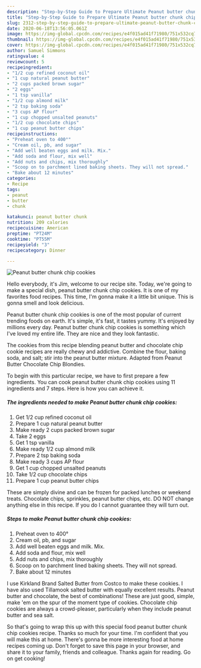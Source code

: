 ```yaml
---
description: "Step-by-Step Guide to Prepare Ultimate Peanut butter chunk chip cookies"
title: "Step-by-Step Guide to Prepare Ultimate Peanut butter chunk chip cookies"
slug: 2312-step-by-step-guide-to-prepare-ultimate-peanut-butter-chunk-chip-cookies
date: 2020-06-18T13:56:05.061Z
image: https://img-global.cpcdn.com/recipes/e4f015ad41f71980/751x532cq70/peanut-butter-chunk-chip-cookies-recipe-main-photo.jpg
thumbnail: https://img-global.cpcdn.com/recipes/e4f015ad41f71980/751x532cq70/peanut-butter-chunk-chip-cookies-recipe-main-photo.jpg
cover: https://img-global.cpcdn.com/recipes/e4f015ad41f71980/751x532cq70/peanut-butter-chunk-chip-cookies-recipe-main-photo.jpg
author: Samuel Simmons
ratingvalue: 4
reviewcount: 5
recipeingredient:
- "1/2 cup refined coconut oil"
- "1 cup natural peanut butter"
- "2 cups packed brown sugar"
- "2 eggs"
- "1 tsp vanilla"
- "1/2 cup almond milk"
- "2 tsp baking soda"
- "3 cups AP flour"
- "1 cup chopped unsalted peanuts"
- "1/2 cup chocolate chips"
- "1 cup peanut butter chips"
recipeinstructions:
- "Preheat oven to 400°"
- "Cream oil, pb, and sugar"
- "Add well beaten eggs and milk. Mix."
- "Add soda and flour, mix well"
- "Add nuts and chips, mix thoroughly"
- "Scoop on to parchment lined baking sheets. They will not spread."
- "Bake about 12 minutes"
categories:
- Recipe
tags:
- peanut
- butter
- chunk

katakunci: peanut butter chunk 
nutrition: 209 calories
recipecuisine: American
preptime: "PT24M"
cooktime: "PT55M"
recipeyield: "3"
recipecategory: Dinner

---
```



![Peanut butter chunk chip cookies](https://img-global.cpcdn.com/recipes/e4f015ad41f71980/751x532cq70/peanut-butter-chunk-chip-cookies-recipe-main-photo.jpg)

Hello everybody, it's Jim, welcome to our recipe site. Today, we're going to make a special dish, peanut butter chunk chip cookies. It is one of my favorites food recipes. This time, I'm gonna make it a little bit unique. This is gonna smell and look delicious.

Peanut butter chunk chip cookies is one of the most popular of current trending foods on earth. It's simple, it's fast, it tastes yummy. It's enjoyed by millions every day. Peanut butter chunk chip cookies is something which I've loved my entire life. They are nice and they look fantastic.

The cookies from this recipe blending peanut butter and chocolate chip cookie recipes are really chewy and addictive. Combine the flour, baking soda, and salt; stir into the peanut butter mixture. Adapted from Peanut Butter Chocolate Chip Blondies.


To begin with this particular recipe, we have to first prepare a few ingredients. You can cook peanut butter chunk chip cookies using 11 ingredients and 7 steps. Here is how you can achieve it.

<!--inarticleads1-->

##### The ingredients needed to make Peanut butter chunk chip cookies:

1. Get 1/2 cup refined coconut oil
1. Prepare 1 cup natural peanut butter
1. Make ready 2 cups packed brown sugar
1. Take 2 eggs
1. Get 1 tsp vanilla
1. Make ready 1/2 cup almond milk
1. Prepare 2 tsp baking soda
1. Make ready 3 cups AP flour
1. Get 1 cup chopped unsalted peanuts
1. Take 1/2 cup chocolate chips
1. Prepare 1 cup peanut butter chips


These are simply divine and can be frozen for packed lunches or weekend treats. Chocolate chips, sprinkles, peanut butter chips, etc. DO NOT change anything else in this recipe. If you do I cannot guarantee they will turn out. 

<!--inarticleads2-->

##### Steps to make Peanut butter chunk chip cookies:

1. Preheat oven to 400°
1. Cream oil, pb, and sugar
1. Add well beaten eggs and milk. Mix.
1. Add soda and flour, mix well
1. Add nuts and chips, mix thoroughly
1. Scoop on to parchment lined baking sheets. They will not spread.
1. Bake about 12 minutes


I use Kirkland Brand Salted Butter from Costco to make these cookies. I have also used Tillamook salted butter with equally excellent results. Peanut butter and chocolate, the best of combinations! These are just good, simple, make &#39;em on the spur of the moment type of cookies. Chocolate chip cookies are always a crowd-pleaser, particularly when they include peanut butter and sea salt. 

So that's going to wrap this up with this special food peanut butter chunk chip cookies recipe. Thanks so much for your time. I'm confident that you will make this at home. There's gonna be more interesting food at home recipes coming up. Don't forget to save this page in your browser, and share it to your family, friends and colleague. Thanks again for reading. Go on get cooking!
